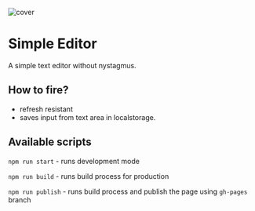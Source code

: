 ![cover](https://cotenfrontend.pl/img/cover.png)

# Simple Editor

A simple text editor without nystagmus.

## How to fire?

- refresh resistant
- saves input from text area in localstorage.

## Available scripts

`npm run start` - runs development mode

`npm run build` - runs build process for production

`npm run publish` - runs build process and publish the page using `gh-pages` branch

